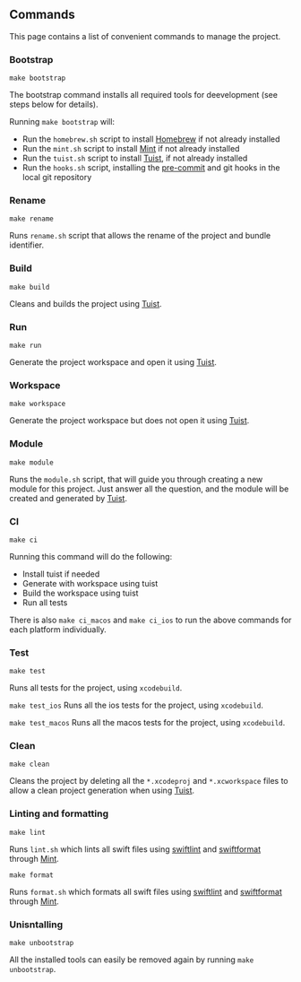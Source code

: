 ## Commands
This page contains a list of convenient commands to manage the project.

### Bootstrap
`make bootstrap`

The bootstrap command installs all required tools for deevelopment (see steps below for details).

Running `make bootstrap` will:
- Run the `homebrew.sh` script to install [Homebrew](#homebrew) if not already installed
- Run the `mint.sh` script to install [Mint](#mint) if not already installed
- Run the `tuist.sh` script to install [Tuist](#tuist), if not already installed
- Run the `hooks.sh` script, installing the [pre-commit](#pre-commit) and git hooks in the local git repository

### Rename
`make rename`

Runs `rename.sh` script that allows the rename of the project and bundle identifier.

### Build
`make build`

Cleans and builds the project using [Tuist](#tuist).

### Run
`make run`

Generate the project workspace and open it using [Tuist](#tuist).

### Workspace
`make workspace`

Generate the project workspace but does not open it using [Tuist](#tuist).

### Module
`make module`

Runs the `module.sh` script, that will guide you through creating a new module for this project.
Just answer all the question, and the module will be created and generated by [Tuist](#tuist).

### CI
`make ci`

Running this command will do the following:
- Install tuist if needed
- Generate with workspace using tuist
- Build the workspace using tuist
- Run all tests

There is also `make ci_macos` and `make ci_ios` to run the above commands for each platform individually.

### Test
`make test`

Runs all tests for the project, using `xcodebuild`.

`make test_ios`
Runs all the ios tests for the project, using `xcodebuild`.

`make test_macos`
Runs all the macos tests for the project, using `xcodebuild`.

### Clean
`make clean`

Cleans the project by deleting all the `*.xcodeproj` and `*.xcworkspace` files to allow a clean project generation when using [Tuist](#tuist).

### Linting and formatting
`make lint`

Runs `lint.sh` which lints all swift files using [swiftlint](#swiflint) and [swiftformat](#swiftformat) through [Mint](#mint).

`make format`

Runs `format.sh` which formats all swift files using [swiftlint](#swiflint) and [swiftformat](#swiftformat) through [Mint](#mint).

### Unisntalling
`make unbootstrap`

All the installed tools can easily be removed again by running `make unbootstrap`.
